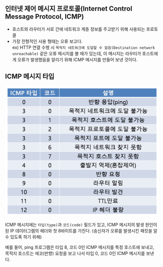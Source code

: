 ## 인터넷 제어 메시지 프로토콜(Internet Control Message Protocol, ICMP)
- 호스트와 라우터가 서로 간에 네트워크 계층 정보를 주고받기 위해 사용되는 프로토콜
- 가장 전형적인 사용 형태는 오류 보고다.   
  ex) HTTP 연결 수행 시 `목적지 네트워크에 도달할 수 없음(Destination network unreachable)` 같은 오류 메시지를 볼 때가 있는데, 이 메시지는 라우터가 호스트에게 오류가 발생했음을 알리기 위해 ICMP 메시지를 만들어 보낸 것이다.

## ICMP 메시지 타입
<img src="img/5-6-1.png">

ICMP 메시지에는 `타입(type)`과 `코드(code)` 필드가 있고, ICMP 메시지의 발생 원인이 된 IP 데이터그램의 헤더와 첫 8바이트를 가진다. (송신자가 오류를 발생시킨 패킷을 알 수 있도록 하기 위해)

예를 들어, ping 프로그램은 타입 8, 코드 0인 ICMP 메시지를 특정 호스트에 보내고, 목적지 호스트는 에코(반향) 요청을 보고 나서 타입 0, 코드 0인 ICMP 메시지를 보낸다.